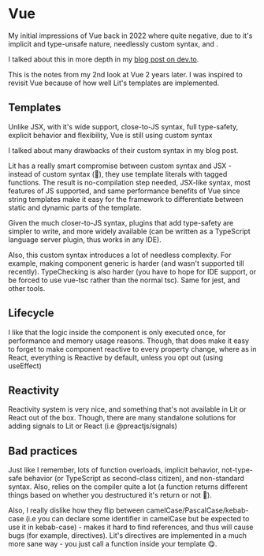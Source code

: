 # Vue

My initial impressions of Vue back in 2022 where quite negative, due to it's
implicit and type-unsafe nature, needlessly custom syntax, and .

I talked about this in more depth in my
[blog post on dev.to](https://dev.to/maxpatiiuk/6-big-issues-with-vuejs-3he5).

This is the notes from my 2nd look at Vue 2 years later. I was inspired to
revisit Vue because of how well Lit's templates are implemented.

## Templates

Unlike JSX, with it's wide support, close-to-JS syntax, full type-safety,
explicit behavior and flexibility, Vue is still using custom syntax

I talked about many drawbacks of their custom syntax in my blog post.

Lit has a really smart compromise between custom syntax and JSX - instead of
custom syntax (🤮), they use template literals with tagged functions. The result
is no-compilation step needed, JSX-like syntax, most features of JS supported,
and same performance benefits of Vue since string templates make it easy for the
framework to differentiate between static and dynamic parts of the template.

Given the much closer-to-JS syntax, plugins that add type-safety are simpler to
write, and more widely available (can be written as a TypeScript language server
plugin, thus works in any IDE).

Also, this custom syntax introduces a lot of needless complexity. For example,
making component generic is harder (and wasn't supported till recently).
TypeChecking is also harder (you have to hope for IDE support, or be forced to
use vue-tsc rather than the normal tsc). Same for jest, and other tools.

## Lifecycle

I like that the logic inside the component is only executed once, for
performance and memory usage reasons. Though, that does make it easy to forget
to make component reactive to every property change, where as in React,
everything is Reactive by default, unless you opt out (using useEffect)

## Reactivity

Reactivity system is very nice, and something that's not available in Lit or
React out of the box. Though, there are many standalone solutions for adding
signals to Lit or React (i.e @preactjs/signals)

## Bad practices

Just like I remember, lots of function overloads, implicit behavior,
not-type-safe behavior (or TypeScript as second-class citizen), and non-standard
syntax. Also, relies on the compiler quite a lot (a function returns different
things based on whether you destructured it's return or not 🤯).

Also, I really dislike how they flip between camelCase/PascalCase/kebab-case
(i.e you can declare some identifier in camelCase but be expected to use it in
kebab-case) - makes it hard to find references, and thus will cause bugs (for
example, directives). Lit's directives are implemented in a much more sane way -
you just call a function inside your template 😋.
